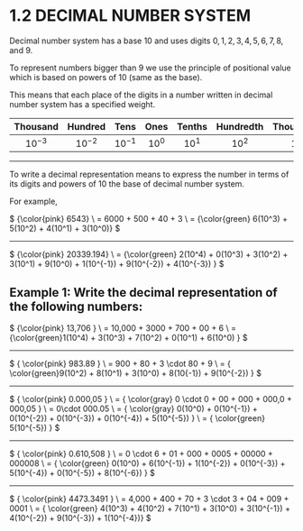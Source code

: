 # 1.2 DECIMAL NUMBER SYSTEM

Decimal number system has a base $10$ and uses digits $0, 1, 2, 3, 4, 5, 6, 7, 8,$ and $9$.

To represent numbers bigger than 9 we use the principle of positional value which is based on powers of $10$ (same as the base).

This means that each place of the digits in a number written in decimal number system has a specified weight.

  |  Thousand   |   Hundred   |    Tens     |   Ones   |  Tenths  | Hundredth | Thousandth |
  | :---------: | :---------: | :---------: | :------: | :------: | :-------: | :--------: |
  | ${10^{-3}}$ | ${10^{-2}}$ | ${10^{-1}}$ | ${10^0}$ | ${10^1}$ | ${10^2}$  |  ${10^3}$  |

---

To write a decimal representation means to express the number in terms of its digits and powers of $10$ the base of decimal number system.

For example,

$
{\color{pink} 6543} \\
= 6000 + 500 + 40 + 3 \\
= {\color{green} 6(10^3) + 5(10^2) + 4(10^1) + 3(10^0)}
$

---

$
{\color{pink} 20339.194} \\
= {\color{green} 2(10^4) + 0(10^3) + 3(10^2) + 3(10^1) + 9(10^0) + 1(10^{-1}) + 9(10^{-2}) + 4(10^{-3}) }
$

## Example 1: Write the decimal representation of the following numbers:

$
{\color{pink} 13,706 } \\
= 10,000 + 3000 + 700 + 00 + 6 \\
= {\color{green}1(10^4) + 3(10^3) + 7(10^2) + 0(10^1) + 6(10^0) }
$

---

$
{ \color{pink} 983.89 } \\
= 900 + 80 + 3 \cdot 80 + 9 \\
= { \color{green}9(10^2) + 8(10^1) + 3(10^0) + 8(10{-1}) + 9(10^{-2}) }
$

---

$
{ \color{pink} 0.000,05 } \\
= { \color{gray} 0 \cdot 0 + 00 + 000 + 000,0 + 000,05 } \\
= 0\cdot 000.05 \\
= { \color{gray} 0(10^0) + 0(10^{-1}) + 0(10^{-2}) + 0(10^{-3}) + 0(10^{-4}) + 5(10^{-5}) } \\
= { \color{green} 5(10^{-5}) }
$

---

$
{ \color{pink} 0.610,508 } \\
= 0 \cdot 6 + 01 + 000 + 0005 + 00000 + 000008 \\
= { \color{green} 0(10^0) + 6(10^{-1}) + 1(10^{-2}) + 0(10^{-3}) + 5(10^{-4}) + 0(10^{-5}) + 8(10^{-6}) }
$

---

$
{ \color{pink} 4473.3491 } \\
= 4,000 + 400 + 70 + 3 \cdot 3 + 04 + 009 + 0001 \\
= { \color{green} 4(10^3) + 4(10^2) + 7(10^1) + 3(10^0) + 3(10^{-1}) + 4(10^{-2}) + 9(10^{-3}) + 1(10^{-4})}
$
